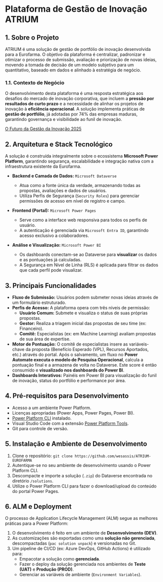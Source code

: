 # Plataforma de Gestão de Inovação ATRIUM

## 1. Sobre o Projeto

ATRIUM é uma solução de gestão de portfólio de inovação desenvolvida para a Eurofarma. O objetivo da plataforma é centralizar, padronizar e otimizar o processo de submissão, avaliação e priorização de novas ideias, movendo a tomada de decisão de um modelo subjetivo para um quantitativo, baseado em dados e alinhado à estratégia de negócio.

### 1.1. Contexto de Negócio

O desenvolvimento desta plataforma é uma resposta estratégica aos desafios do mercado de inovação corporativa, que incluem a **pressão por resultados de curto prazo** e a necessidade de alinhar os projetos de inovação à **eficiência operacional**. A solução implementa práticas de **gestão de portfólio**, já adotadas por 74% das empresas maduras, garantindo governança e visibilidade ao funil de inovação.

[O Futuro da Gestão da Inovação 2025]([url](https://drive.google.com/file/d/1e-mi8ukhoB6XiZGqlxv4IDkt_g-0Img2/view?usp=drive_link))


## 2. Arquitetura e Stack Tecnológico

A solução é construída integralmente sobre o ecossistema **Microsoft Power Platform**, garantindo segurança, escalabilidade e integração nativa com a infraestrutura existente da Eurofarma.

* **Backend e Camada de Dados:** `Microsoft Dataverse`
    * Atua como a fonte única da verdade, armazenando todas as propostas, avaliações e dados de usuários.
    * Utiliza Perfis de Segurança (`Security Roles`) para gerenciar permissões de acesso em nível de registro e campo.

* **Frontend (Portal):** `Microsoft Power Pages`
    * Serve como a interface web responsiva para todos os perfis de usuário.
    * A autenticação é gerenciada via `Microsoft Entra ID`, garantindo acesso exclusivo a colaboradores.

* **Análise e Visualização:** `Microsoft Power BI`
    * Os dashboards conectam-se ao Dataverse para **visualizar** os dados e as pontuações já calculadas.
    * A Segurança em Nível de Linha (RLS) é aplicada para filtrar os dados que cada perfil pode visualizar.

## 3. Principais Funcionalidades

* **Fluxo de Submissão:** Usuários podem submeter novas ideias através de um formulário estruturado.
* **Perfis de Acesso:** A plataforma opera com três níveis de permissão:
    * **Usuário Comum:** Submete e visualiza o status de suas próprias propostas.
    * **Gestor:** Realiza a triagem inicial das propostas de seu time (ex: Financeiro).
    * **Comitê:** Especialistas (ex: em Machine Learning) avaliam propostas de sua área de expertise.
* **Motor de Pontuação:** O comitê de especialistas insere as variáveis-chave da proposta (Benefício Esperado (VPL), Recursos Aportados, etc.) através do portal. Após o salvamento, um fluxo no **Power Automate executa o modelo de Pesquisa Operacional**, calcula a pontuação final e a armazena de volta no Dataverse. Este score é então consumido e **visualizado nos dashboards do Power BI**.
* **Dashboards Interativos:** Painéis em Power BI para visualização do funil de inovação, status do portfólio e performance por área.

## 4. Pré-requisitos para Desenvolvimento

* Acesso a um ambiente Power Platform.
* Licenças apropriadas (Power Apps, Power Pages, Power BI).
* [Power Platform CLI](https://docs.microsoft.com/en-us/power-platform/developer/cli/overview) instalado.
* Visual Studio Code com a extensão [Power Platform Tools](https://marketplace.visualstudio.com/items?itemName=microsoft-IsvExpTools.powerplatform-vscode).
* Git para controle de versão.

## 5. Instalação e Ambiente de Desenvolvimento

1.  Clone o repositório: `git clone https://github.com/wesassis/ATRIUM-EUROFARMA`
2.  Autentique-se no seu ambiente de desenvolvimento usando o Power Platform CLI.
3.  Descompacte e importe a solução (`.zip`) do Dataverse encontrada no diretório `/solutions`.
4.  Utilize o Power Platform CLI para fazer o download/upload do conteúdo do portal Power Pages.

## 6. ALM e Deployment

O processo de Application Lifecycle Management (ALM) segue as melhores práticas para a Power Platform:
1.  O desenvolvimento é feito em um ambiente de **Desenvolvimento (DEV)**.
2.  As customizações são exportadas como uma **solução não gerenciada**, descompactadas (`pac solution unpack`) e versionadas no Git.
3.  Um pipeline de CI/CD (ex: Azure DevOps, GitHub Actions) é utilizado para:
    * Empacotar a solução como **gerenciada**.
    * Fazer o deploy da solução gerenciada nos ambientes de **Teste (UAT)** e **Produção (PROD)**.
    * Gerenciar as variáveis de ambiente (`Environment Variables`).

